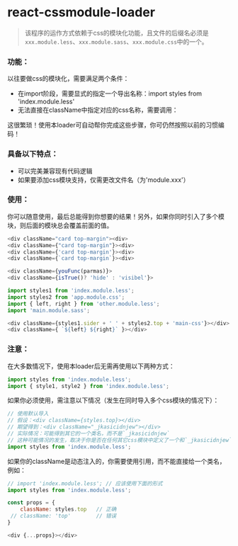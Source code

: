 # react-cssmodule-loader

> 该程序的运作方式依赖于css的模块化功能，且文件的后缀名必须是`xxx.module.less`、`xxx.module.sass`、`xxx.module.css`中的一个。

### 功能：
以往要做css的模块化，需要满足两个条件：
 - 在import阶段，需要显式的指定一个导出名称：import styles from 'index.module.less'
 - 无法直接在className中指定对应的css名称，需要调用：<div className={style.youCss}></div>

这很繁琐！使用本loader可自动帮你完成这些步骤，你可仍然按照以前的习惯编码！

### 具备以下特点：
 - 可以完美兼容现有代码逻辑
 - 如果要添加css模块支持，仅需更改文件名（为'module.xxx'）

### 使用：
你可以随意使用，最后总能得到你想要的结果！另外，如果你同时引入了多个模块，则后面的模块总会覆盖前面的值。 
```js
<div className="card top-margin"><div>        
<div className={"card top-margin"}><div>      
<div className={'card top-margin'}><div>      
<div className={`card top-margin`}><div>      

<div className={youFunc(parmas)}>             
<div className={isTrue()? 'hide' : 'visibel'}>

import styles1 from 'index.module.less';
import styles2 from 'app.module.css';
import { left, right } from 'other.module.less';
import 'main.module.sass';

<div className={styles1.sider + ' ' + styles2.top + 'main-css'}></div>
<div className={ `${left} ${right}` }></div>
```

### 注意：  
在大多数情况下，使用本loader后无需再使用以下两种方式：  
```js
import styles from 'index.module.less';
import { style1, style2 } from 'index.module.less';
```

如果你必须使用，需注意以下情况（发生在同时导入多个css模块的情况下）：  
```js
// 使用默认导入
// 假设：<div className={styles.top}></div>
// 期望得到：<div className="_jkasicidnjew"></div>
// 实际情况：可能得到其它的一个类名，而不是`_jkasicidnjew`
// 这种可能情况的发生，取决于你是否在任何其它css模块中定义了一个和`_jkasicidnjew`一样的类名
import styles from 'index.module.less';
```

如果你的className是动态注入的，你需要使用引用，而不能直接给一个类名，例如：
```js
// import 'index.module.less'; // 应该使用下面的形式
import styles from 'index.module.less';

const props = {
    className: styles.top   // 正确
 // className: 'top'        // 错误
}

<div {...props}></div>
```

